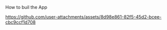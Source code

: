 How to buil the App

https://github.com/user-attachments/assets/8d98e861-82f5-45d2-bcee-cbc9ccf1d708

